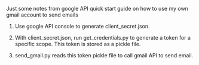 Just some notes from google API quick start guide on how to use my own gmail account to send emails

1) Use google API console to generate client_secret.json.

2) With client_secret.json, run get_credentials.py to generate a token for a specific scope. This token is stored as a pickle file.

3) send_gmail.py reads this token pickle file to call gmail API to send email.
